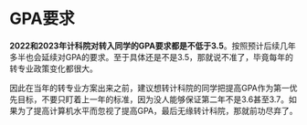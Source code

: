 # GPA要求

<b>2022和2023年计科院对转入同学的GPA要求都是不低于3.5</b>。按照预计后续几年多半也会延续对GPA的要求。至于具体还是不是3.5，那就说不准了，毕竟每年的转专业政策变化都很大。

因此在当年的转专业方案出来之前，建议想转计科院的同学把提高GPA作为第一优先目标，不要只盯着上一年的标准，因为没人能够保证第二年不是3.6甚至3.7。如果为了提高计算机水平而忽视了提高GPA，最后无缘转计科院，那就前功尽弃了。